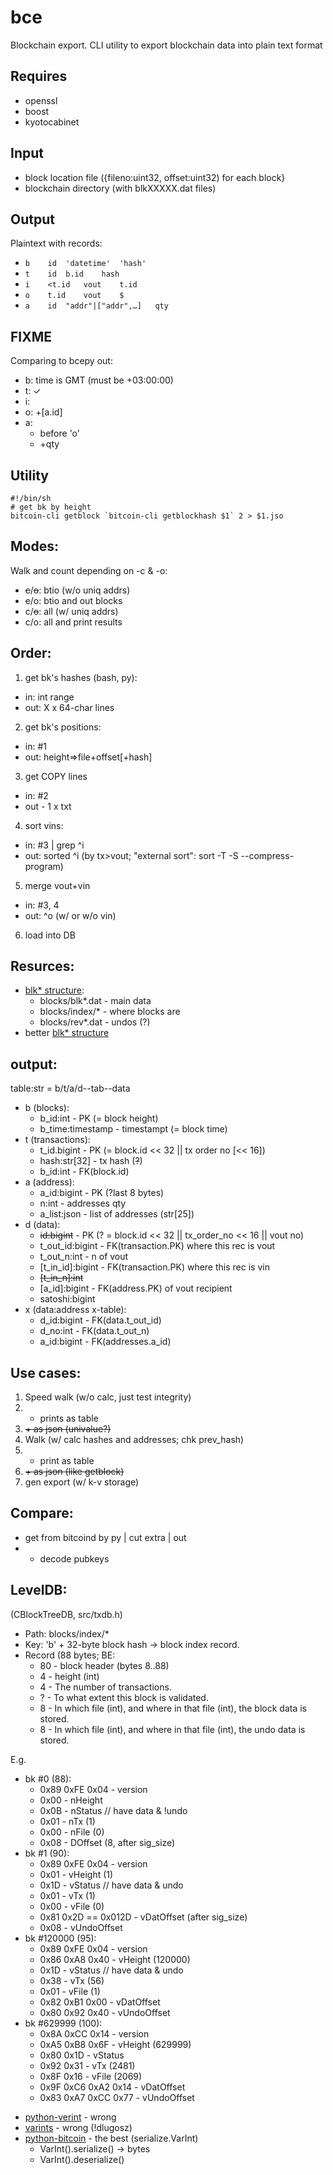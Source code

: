 # bce
Blockchain export.
CLI utility to export blockchain data into plain text format

## Requires
- openssl
- boost
- kyotocabinet

## Input
- block location file ({fileno:uint32, offset:uint32) for each block}
- blockchain directory (with blkXXXXX.dat files)

## Output
Plaintext with records:
- `b	id	'datetime'	'hash'`
- `t	id	b.id	hash`
- `i	<t.id	vout	t.id`
- `o	t.id	vout	$`
- `a	id	"addr"|["addr",…]	qty`


## FIXME
Comparing to bcepy out:
- b: time is GMT (must be +03:00:00)
- t: &check;
- i:
- o: +[a.id]
- a:
  - before 'o'
  - +qty


## Utility
```
#!/bin/sh
# get bk by height
bitcoin-cli getblock `bitcoin-cli getblockhash $1` 2 > $1.jso
```

## Modes:
Walk and count depending on -c & -o:
- ~~c~~/~~o~~: btio (w/o uniq addrs)
- ~~c~~/o: btio and out blocks
- c/~~o~~: all (w/ uniq addrs)
- c/o: all and print results

## Order:
1. get bk's hashes (bash, py):
  - in: int range
  - out: X x 64-char lines
2. get bk's positions:
  - in: #1
  - out: height=>file+offset[+hash]
3. get COPY lines
  - in: #2
  - out - 1 x txt
4. sort vins:
  - in: #3 | grep ^i
  - out: sorted ^i (by tx>vout; "external sort": sort -T -S --compress-program)
5. merge vout+vin
  - in: #3, 4
  - out: ^o (w/ or w/o vin)
6. load into DB

## Resurces:
- [blk* structure]("https://en.bitcoin.it/wiki/Bitcoin_Core_0.11_(ch_2):_Data_Storage"):
  - blocks/blk*.dat - main data
  - blocks/index/* - where blocks are
  - blocks/rev*.dat - undos (?)
- better [blk* structure](https://learnmeabitcoin.com/guide/blkdat)

## output:
table:str = b/t/a/d--tab--data

* b (blocks):
  * b_id:int - PK (= block height)
  * b_time:timestamp - timestampt (= block time)
* t (transactions):
  * t_id.bigint - PK (= block.id << 32 || tx order no [<< 16])
  * hash:str[32] - tx hash (~~?~~)
  * b_id:int - FK(block.id)
* a (address):
  * a_id:bigint - PK (?last 8 bytes)
  * n:int - addresses qty
  * a_list:json - list of addresses (str[25])
* d (data):
  * ~~id:bigint~~ - PK (? = block.id << 32 || tx_order_no << 16 || vout no)
  * t_out_id:bigint - FK(transaction.PK) where this rec is vout
  * t_out_n:int - n of vout
  * [t_in_id]:bigint - FK(transaction.PK) where this rec is vin
  * ~~[t_in_n]:int~~
  * [a_id]:bigint - FK(address.PK) of vout recipient
  * satoshi:bigint
* x (data:address x-table):
  * d_id:bigint - FK(data.t_out_id)
  * d_no:int - FK(data.t_out_n)
  * a_id:bigint - FK(addresses.a_id)

## Use cases:
1. Speed walk (w/o calc, just test integrity)
2. + prints as table
3. ~~+ as json (univalue?)~~
4. Walk (w/ calc hashes and addresses; chk prev_hash)
5. + print as table
6. ~~+ as json (like getblock)~~
7. gen export (w/ k-v storage)

## Compare:
- get from bitcoind by py | cut extra | out
- + decode pubkeys

## LevelDB:
(CBlockTreeDB, src/txdb.h)
- Path: blocks/index/*
- Key: 'b' + 32-byte block hash -> block index record.
- Record (88 bytes; BE:
  * 80 - block header (bytes 8..88)
  * 4 - height (int)
  * 4 - The number of transactions.
  * ? - To what extent this block is validated.
  * 8 - In which file (int), and where in that file (int), the block data is stored.
  * 8 - In which file (int), and where in that file (int), the undo data is stored.

E.g.

- bk #0 (88):
  - 0x89 0xFE 0x04 - version
  - 0x00 - nHeight
  - 0x0B - nStatus	// have data & !undo
  - 0x01 - nTx (1)
  - 0x00 - nFile (0)
  - 0x08 - DOffset (8, after sig_size)
- bk #1 (90):
  - 0x89 0xFE 0x04 - version
  - 0x01 - vHeight (1)
  - 0x1D - vStatus	// have data & undo
  - 0x01 - vTx (1)
  - 0x00 - vFile (0)
  - 0x81 0x2D == 0x012D - vDatOffset (after sig_size)
  - 0x08 - vUndoOffset
- bk #120000 (95):
  - 0x89 0xFE 0x04 - version
  - 0x86 0xA8 0x40 - vHeight (120000)
  - 0x1D - vStatus	// have data & undo
  - 0x38 - vTx (56)
  - 0x01 - vFile (1)
  - 0x82 0xB1 0x00 - vDatOffset
  - 0x80 0x92 0x40 - vUndoOffset
- bk #629999 (100):
  - 0x8A 0xCC 0x14 - version
  - 0xA5 0xB8 0x6F - vHeight (629999)
  - 0x80 0x1D - vStatus
  - 0x92 0x31 - vTx (2481)
  - 0x8F 0x16 - vFile (2069)
  - 0x9F 0xC6 0xA2 0x14 - vDatOffset
  - 0x83 0xA7 0xCC 0x77 - vUndoOffset

* [python-verint](https://github.com/fmoo/python-varint) - wrong
* [varints](https://github.com/bright-tools/varints) - wrong (!dlugosz)
* [python-bitcoin](https://github.com/maaku/python-bitcoin) - the best (serialize.VarInt)
  * VarInt(<int>).serialize() -> bytes
  * VarInt().deserialize()
